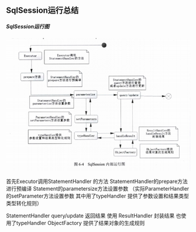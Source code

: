 ## SqlSession运行总结

##### SqlSession运行图

![image-20201009094111027](assets/image-20201009094111027.png)

首先Executor调用StatementHandler 的方法  StatementHandler的prepare方法进行预编译 Statement的parametersize方法设置参数 （实际ParameterHandler的setParameter方法设置参数 其中用了typeHandler 提供了参数设置和结果类型类型转化规则）

StatementHandler query/update 返回结果 使用 ResultHandler 封装结果 也使用了typeHandler ObjectFactory 提供了结果对象的生成规则